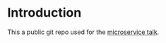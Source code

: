 # Introduction

This a public git repo used for the [microservice talk](https://github.com/ddewaele/talk.microservices).
